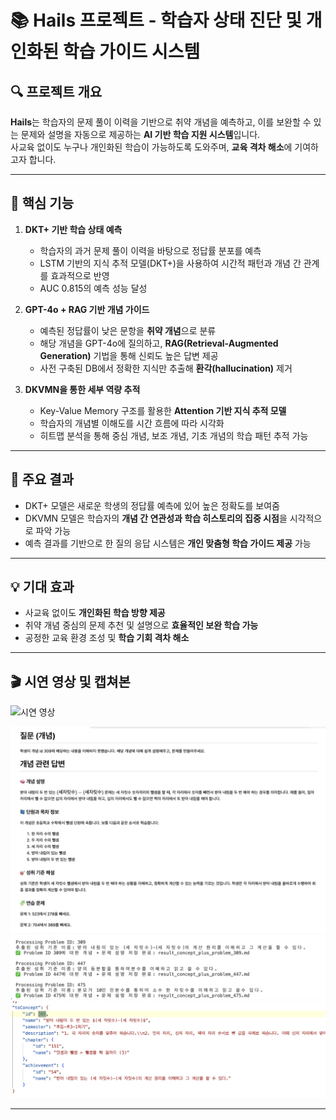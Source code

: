 
# 📚 Hails 프로젝트 - 학습자 상태 진단 및 개인화된 학습 가이드 시스템

## 🔍 프로젝트 개요

**Hails**는 학습자의 문제 풀이 이력을 기반으로 취약 개념을 예측하고, 이를 보완할 수 있는 문제와 설명을 자동으로 제공하는 **AI 기반 학습 지원 시스템**입니다.  
사교육 없이도 누구나 개인화된 학습이 가능하도록 도와주며, **교육 격차 해소**에 기여하고자 합니다.

---

## 🧠 핵심 기능

1. **DKT+ 기반 학습 상태 예측**  
   - 학습자의 과거 문제 풀이 이력을 바탕으로 정답률 분포를 예측  
   - LSTM 기반의 지식 추적 모델(DKT+)을 사용하여 시간적 패턴과 개념 간 관계를 효과적으로 반영  
   - AUC 0.815의 예측 성능 달성

2. **GPT-4o + RAG 기반 개념 가이드**  
   - 예측된 정답률이 낮은 문항을 **취약 개념**으로 분류  
   - 해당 개념을 GPT-4o에 질의하고, **RAG(Retrieval-Augmented Generation)** 기법을 통해 신뢰도 높은 답변 제공  
   - 사전 구축된 DB에서 정확한 지식만 추출해 **환각(hallucination)** 제거

3. **DKVMN을 통한 세부 역량 추적**  
   - Key-Value Memory 구조를 활용한 **Attention 기반 지식 추적 모델**  
   - 학습자의 개념별 이해도를 시간 흐름에 따라 시각화  
   - 히트맵 분석을 통해 중심 개념, 보조 개념, 기초 개념의 학습 패턴 추적 가능

---

## 🎯 주요 결과

- DKT+ 모델은 새로운 학생의 정답률 예측에 있어 높은 정확도를 보여줌
- DKVMN 모델은 학습자의 **개념 간 연관성과 학습 히스토리의 집중 시점**을 시각적으로 파악 가능
- 예측 결과를 기반으로 한 질의 응답 시스템은 **개인 맞춤형 학습 가이드 제공** 가능

---

## 💡 기대 효과

- 사교육 없이도 **개인화된 학습 방향 제공**
- 취약 개념 중심의 문제 추천 및 설명으로 **효율적인 보완 학습 가능**
- 공정한 교육 환경 조성 및 **학습 기회 격차 해소**

---

## 🎬 시연 영상 및 캡쳐본


![시연 영상](https://youtu.be/R4IMxaiwLeg)

![파일이름](./video/mark.png)
![파일이름](./video/output.png)
![파일이름](./video/tag.png)


---

